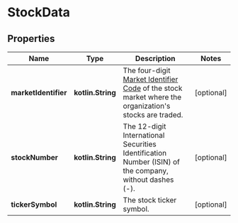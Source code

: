 
# StockData

## Properties
Name | Type | Description | Notes
------------ | ------------- | ------------- | -------------
**marketIdentifier** | **kotlin.String** | The four-digit [Market Identifier Code](https://en.wikipedia.org/wiki/Market_Identifier_Code) of the stock market where the organization&#39;s stocks are traded. |  [optional]
**stockNumber** | **kotlin.String** | The 12-digit International Securities Identification Number (ISIN) of the company, without dashes (-). |  [optional]
**tickerSymbol** | **kotlin.String** | The stock ticker symbol. |  [optional]



